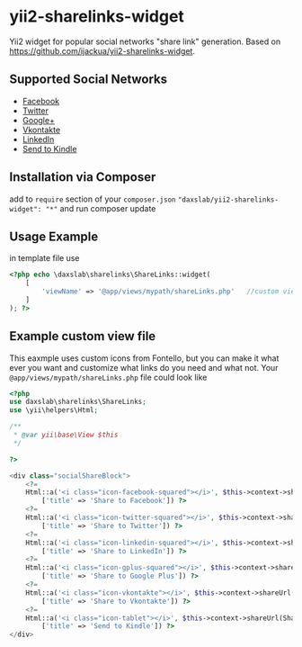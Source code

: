 yii2-sharelinks-widget
======================

Yii2 widget for popular social networks "share link" generation. Based on https://github.com/ijackua/yii2-sharelinks-widget.

## Supported Social Networks

* [Facebook](http://facebook.com)
* [Twitter](http://twitter.com)
* [Google+](http://plus.google.com)
* [Vkontakte](http://vk.com)
* [LinkedIn](http://linkedin.com)
* [Send to Kindle](http://fivefilters.org/kindle-it)

## Installation via Composer
add to `require` section of your `composer.json`
`"daxslab/yii2-sharelinks-widget": "*"`
and run composer update

## Usage Example
in template file use
~~~php
<?php echo \daxslab\sharelinks\ShareLinks::widget(
	[
		'viewName' => '@app/views/mypath/shareLinks.php'   //custom view file for you links appearance
	]
); ?>
~~~

## Example custom view file
This eaxmple uses custom icons from Fontello, but you can make it what ever you want and customize what links do you need and what not.
Your `@app/views/mypath/shareLinks.php` file could look like
~~~php
<?php
use daxslab\sharelinks\ShareLinks;
use \yii\helpers\Html;

/**
 * @var yii\base\View $this
 */

?>

<div class="socialShareBlock">
	<?=
	Html::a('<i class="icon-facebook-squared"></i>', $this->context->shareUrl(ShareLinks::SOCIAL_FACEBOOK),
		['title' => 'Share to Facebook']) ?>
	<?=
	Html::a('<i class="icon-twitter-squared"></i>', $this->context->shareUrl(ShareLinks::SOCIAL_TWITTER),
		['title' => 'Share to Twitter']) ?>
	<?=
	Html::a('<i class="icon-linkedin-squared"></i>', $this->context->shareUrl(ShareLinks::SOCIAL_LINKEDIN),
		['title' => 'Share to LinkedIn']) ?>
	<?=
	Html::a('<i class="icon-gplus-squared"></i>', $this->context->shareUrl(ShareLinks::SOCIAL_GPLUS),
		['title' => 'Share to Google Plus']) ?>
	<?=
	Html::a('<i class="icon-vkontakte"></i>', $this->context->shareUrl(ShareLinks::SOCIAL_VKONTAKTE),
		['title' => 'Share to Vkontakte']) ?>
	<?=
	Html::a('<i class="icon-tablet"></i>', $this->context->shareUrl(ShareLinks::SOCIAL_KINDLE),
		['title' => 'Send to Kindle']) ?>
</div>
~~~
